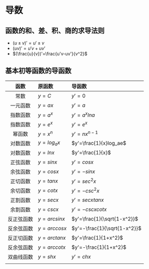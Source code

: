 # 导数

## 函数的和、差、积、商的求导法则

+ $(u \pm v)' = u' \pm v$
+ $(uv)' = u'v + uv'$
+ $(\frac{u}{v})'=\frac{u'v-uv'}{v^2}$

## 基本初等函数的导函数

|    函数    | 原函数      | 导函数                       |
| :--------: | :---------- | :--------------------------- |
|    常数    | $y = C$     | $y' = 0$                     |
|  一元函数  | $y=ax$      | $y'=a$                       |
|  指数函数  | $y = a^x$   | $y'=a^xlna$                  |
|  指数函数  | $y=e^x$     | $y'=e^x$                     |
|   幂函数   | $y = x^n$   | $y'=nx^{n-1}$                |
|  对数函数  | $y=log_ax$  | $y'=\frac{1}{x}log_ae$       |
|  对数函数  | $y=lnx$     | $y'=\frac{1}{x}$             |
|  正弦函数  | $y=sinx$    | $y'=cosx$                    |
|  余弦函数  | $y=cosx$    | $y'=-sinx$                   |
|  正切函数  | $y=tanx$    | $y'=sec^2x$                  |
|  余切函数  | $y=cotx$    | $y'=-csc^2x$                 |
|  正割函数  | $y=secx$    | $y'=secxtanx$                |
|  余割函数  | $y=cscx$    | $y'=-cscxcotx$               |
| 反正弦函数 | $y=arcsinx$ | $y'=\frac{1}{\sqrt{1-x^2}}$  |
| 反余弦函数 | $y=arccosx$ | $y'=-\frac{1}{\sqrt{1-x^2}}$ |
| 反正切函数 | $y=arctanx$ | $y'=\frac{1}{1+x^2}$         |
| 反余弦函数 | $y=arccotx$ | $y'=-\frac{1}{1+x^2}$        |
| 双曲线函数 | $y=shx$     | $y'=chx$                     |
|            |             |                              |